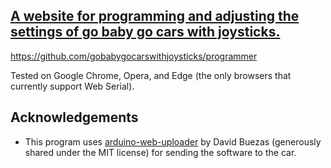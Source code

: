 ## [A website for programming and adjusting the settings of go baby go cars with joysticks.](https://gobabygocarswithjoysticks.github.io/programmer/)

https://github.com/gobabygocarswithjoysticks/programmer


Tested on Google Chrome, Opera, and Edge (the only browsers that currently support Web Serial).


## Acknowledgements

- This program uses [arduino-web-uploader](https://github.com/dbuezas/arduino-web-uploader) by David Buezas (generously shared under the MIT license) for sending the software to the car.
